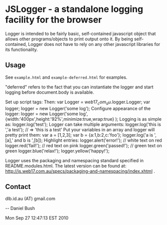 # JSLogger - a standalone logging facility for the browser

Logger is intended to be fairly basic, self-contained javascript object that
allows other programs/objects to print output onto it.
By being self-contained, Logger does not have to rely on any other javascript
libraries for its functionality.

## Usage

See `example.html` and `example-deferred.html` for examples.

"deferred" refers to the fact that you can instantiate the logger and
start logging before document.body is available.

Set up script tags:
      <script type="text/javascript" src="path/to/pretty_print.js" ></script>
      <script type="text/javascript" src="path/to/Logger.js" ></script>
Then:
      var Logger = $web17_com_au$.logger.Logger;
      var logger;
      logger = new Logger('some log');
Configure appearance of the logger:
      logger = new Logger('some log',
        {width:'400px',height:'92%',minimize:true,wrap:true}
      );
Logging is as simple as:
      logger.log('test');
Logger can take multiple arguments:
      logger.log('this is ','a test');
      // => 'this is a test'
Put your variables in an array and logger will pretty print them:
      var a = [1,2,3];
      var b = {a:1,b:2,c:'foo'};
      logger.log('a is ',[a],' and b is ',[b]);
Highlight entries:
      logger.alert('error!');  // white text on red
      logger.red('fail!');    // red text on pink
      logger.green('passed!');  // green text on green
      logger.blue('relax!'); 
      logger.yellow('happy!');



Logger uses the packaging and namespacing standard specified in
README.modules.html.  The latest version can be found at:
<http://js.web17.com.au/specs/packaging-and-namespacing/index.xhtml> .

## Contact

dlb.id.au (AT) gmail.com

--
Daniel Bush

Mon Sep 27 12:47:13 EST 2010

